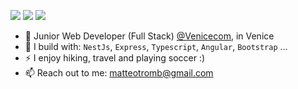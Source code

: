 [<img src="https://img.shields.io/badge/github-%2312100E.svg?&style=for-the-badge&logo=github&logoColor=white&color=black" />](https://github.com/MatteoTrombin)
[<img src="https://img.shields.io/badge/instagram-%2312100E.svg?&style=for-the-badge&logo=instagram&color=405DE6" />](https://www.instagram.com/matteotrombin/) 
[<img src="https://img.shields.io/badge/linkedin-%230077B5.svg?&style=for-the-badge&logo=linkedin&logoColor=white" />](https://www.linkedin.com/in/matteotromb/)
- 🏢 Junior Web Developer (Full Stack) [@Venicecom](https://www.venicecom.it/), in Venice
- 🧰 I build with: `NestJs`, `Express`, `Typescript`, `Angular`, `Bootstrap` ...
- ⚡ I enjoy hiking, travel and playing soccer :)
- 📫 Reach out to me: matteotromb@gmail.com
